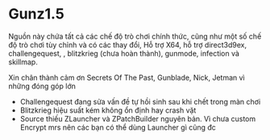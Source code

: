 # Gunz1.5

Nguồn này chứa tất cả các chế độ trò chơi chính thức, cũng như
một số chế độ trò chơi tùy chỉnh và có các thay đổi, Hỗ trợ X64, hỗ trợ direct3d9ex, challengequest,
, blitzkrieg (chưa hoàn thành), gunmode, infection và skillmap. 

Xin chân thành cảm ơn Secrets Of The Past, Gunblade, Nick, Jetman vì những đóng góp lớn

- Challengequest đang sửa vấn đề tự hồi sinh sau khi chết trong màn chơi
- Blitzkrieg hiệu suất kém không ổn định hay crash vặt
- Source thiếu ZLauncher và ZPatchBuilder nguyên bản. Vì chưa custom Encrypt mrs nên các bạn có thể dùng Launcher gì cũng đc
